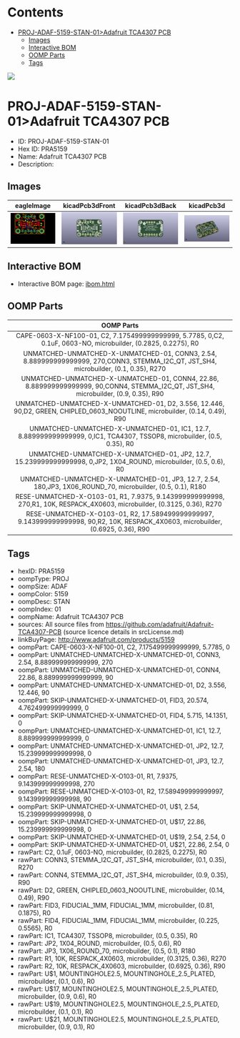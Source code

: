 



Contents
========

* [PROJ-ADAF-5159-STAN-01>Adafruit TCA4307 PCB](#proj-adaf-5159-stan-01adafruit-tca4307-pcb)
	* [Images](#images)
	* [Interactive BOM](#interactive-bom)
	* [OOMP Parts](#oomp-parts)
	* [Tags](#tags)
  
![][im]
# PROJ-ADAF-5159-STAN-01>Adafruit TCA4307 PCB

- ID: PROJ-ADAF-5159-STAN-01
- Hex ID: PRA5159
- Name: Adafruit TCA4307 PCB
- Description: 

## Images
  
  

|eagleImage|kicadPcb3dFront|kicadPcb3dBack|kicadPcb3d|
| :---: | :---: | :---: | :---: |
|[![eagleImage](eagleImage_140.png)](eagleImage_600.png)|[![kicadPcb3dFront](kicadPcb3dFront_140.png)](kicadPcb3dFront_600.png)|[![kicadPcb3dBack](kicadPcb3dBack_140.png)](kicadPcb3dBack_600.png)|[![kicadPcb3d](kicadPcb3d_140.png)](kicadPcb3d_600.png)|

## Interactive BOM

- Interactive BOM page: [ibom.html](kicad/bom/ibom.html)

## OOMP Parts
  

|OOMP Parts|
| :---: |
|CAPE-0603-X-NF100-01, C2, 7.175499999999999, 5.7785, 0,C2, 0.1uF, 0603-NO, microbuilder, (0.2825, 0.2275), R0|
|UNMATCHED-UNMATCHED-X-UNMATCHED-01, CONN3, 2.54, 8.889999999999999, 270,CONN3, STEMMA_I2C_QT, JST_SH4, microbuilder, (0.1, 0.35), R270|
|UNMATCHED-UNMATCHED-X-UNMATCHED-01, CONN4, 22.86, 8.889999999999999, 90,CONN4, STEMMA_I2C_QT, JST_SH4, microbuilder, (0.9, 0.35), R90|
|UNMATCHED-UNMATCHED-X-UNMATCHED-01, D2, 3.556, 12.446, 90,D2, GREEN, CHIPLED_0603_NOOUTLINE, microbuilder, (0.14, 0.49), R90|
|UNMATCHED-UNMATCHED-X-UNMATCHED-01, IC1, 12.7, 8.889999999999999, 0,IC1, TCA4307, TSSOP8, microbuilder, (0.5, 0.35), R0|
|UNMATCHED-UNMATCHED-X-UNMATCHED-01, JP2, 12.7, 15.239999999999998, 0,JP2, 1X04_ROUND, microbuilder, (0.5, 0.6), R0|
|UNMATCHED-UNMATCHED-X-UNMATCHED-01, JP3, 12.7, 2.54, 180,JP3, 1X06_ROUND_70, microbuilder, (0.5, 0.1), R180|
|RESE-UNMATCHED-X-O103-01, R1, 7.9375, 9.143999999999998, 270,R1, 10K, RESPACK_4X0603, microbuilder, (0.3125, 0.36), R270|
|RESE-UNMATCHED-X-O103-01, R2, 17.589499999999997, 9.143999999999998, 90,R2, 10K, RESPACK_4X0603, microbuilder, (0.6925, 0.36), R90|

## Tags

- hexID: PRA5159
- oompType: PROJ
- oompSize: ADAF
- oompColor: 5159
- oompDesc: STAN
- oompIndex: 01
- oompName: Adafruit TCA4307 PCB
- sources: All source files from https://github.com/adafruit/Adafruit-TCA4307-PCB (source licence details in srcLicense.md)
- linkBuyPage: http://www.adafruit.com/products/5159
- oompPart: CAPE-0603-X-NF100-01, C2, 7.175499999999999, 5.7785, 0
- oompPart: UNMATCHED-UNMATCHED-X-UNMATCHED-01, CONN3, 2.54, 8.889999999999999, 270
- oompPart: UNMATCHED-UNMATCHED-X-UNMATCHED-01, CONN4, 22.86, 8.889999999999999, 90
- oompPart: UNMATCHED-UNMATCHED-X-UNMATCHED-01, D2, 3.556, 12.446, 90
- oompPart: SKIP-UNMATCHED-X-UNMATCHED-01, FID3, 20.574, 4.762499999999999, 0
- oompPart: SKIP-UNMATCHED-X-UNMATCHED-01, FID4, 5.715, 14.1351, 0
- oompPart: UNMATCHED-UNMATCHED-X-UNMATCHED-01, IC1, 12.7, 8.889999999999999, 0
- oompPart: UNMATCHED-UNMATCHED-X-UNMATCHED-01, JP2, 12.7, 15.239999999999998, 0
- oompPart: UNMATCHED-UNMATCHED-X-UNMATCHED-01, JP3, 12.7, 2.54, 180
- oompPart: RESE-UNMATCHED-X-O103-01, R1, 7.9375, 9.143999999999998, 270
- oompPart: RESE-UNMATCHED-X-O103-01, R2, 17.589499999999997, 9.143999999999998, 90
- oompPart: SKIP-UNMATCHED-X-UNMATCHED-01, U$1, 2.54, 15.239999999999998, 0
- oompPart: SKIP-UNMATCHED-X-UNMATCHED-01, U$17, 22.86, 15.239999999999998, 0
- oompPart: SKIP-UNMATCHED-X-UNMATCHED-01, U$19, 2.54, 2.54, 0
- oompPart: SKIP-UNMATCHED-X-UNMATCHED-01, U$21, 22.86, 2.54, 0
- rawPart: C2, 0.1uF, 0603-NO, microbuilder, (0.2825, 0.2275), R0
- rawPart: CONN3, STEMMA_I2C_QT, JST_SH4, microbuilder, (0.1, 0.35), R270
- rawPart: CONN4, STEMMA_I2C_QT, JST_SH4, microbuilder, (0.9, 0.35), R90
- rawPart: D2, GREEN, CHIPLED_0603_NOOUTLINE, microbuilder, (0.14, 0.49), R90
- rawPart: FID3, FIDUCIAL_1MM, FIDUCIAL_1MM, microbuilder, (0.81, 0.1875), R0
- rawPart: FID4, FIDUCIAL_1MM, FIDUCIAL_1MM, microbuilder, (0.225, 0.5565), R0
- rawPart: IC1, TCA4307, TSSOP8, microbuilder, (0.5, 0.35), R0
- rawPart: JP2, 1X04_ROUND, microbuilder, (0.5, 0.6), R0
- rawPart: JP3, 1X06_ROUND_70, microbuilder, (0.5, 0.1), R180
- rawPart: R1, 10K, RESPACK_4X0603, microbuilder, (0.3125, 0.36), R270
- rawPart: R2, 10K, RESPACK_4X0603, microbuilder, (0.6925, 0.36), R90
- rawPart: U$1, MOUNTINGHOLE2.5, MOUNTINGHOLE_2.5_PLATED, microbuilder, (0.1, 0.6), R0
- rawPart: U$17, MOUNTINGHOLE2.5, MOUNTINGHOLE_2.5_PLATED, microbuilder, (0.9, 0.6), R0
- rawPart: U$19, MOUNTINGHOLE2.5, MOUNTINGHOLE_2.5_PLATED, microbuilder, (0.1, 0.1), R0
- rawPart: U$21, MOUNTINGHOLE2.5, MOUNTINGHOLE_2.5_PLATED, microbuilder, (0.9, 0.1), R0



[im]: kicadPcb3d_450.png
